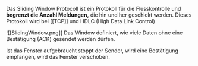 Das Sliding Window Protocoll ist ein Protokoll für die Flusskontrolle und **begrenzt die Anzahl Meldungen,** die hin und her geschickt werden. 
Dieses Protokoll wird bei [[TCP]] und HDLC (High Data Link Control)

![[SlidingWindow.png]]
Das Window definiert, wie viele Daten ohne eine Bestätigung (ACK) gesendet werden dürfen.

Ist das Fenster aufgebraucht stoppt der Sender, wird eine Bestätigung empfangen, wird das Fenster verschoben.